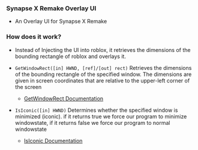 ### Synapse X Remake Overlay UI
- An Overlay UI for Synapse X Remake

### How does it work?
- Instead of Injecting the UI into roblox, it retrieves the dimensions of the bounding rectangle of roblox and overlays it.

- ``GetWindowRect([in] HWND, [ref]/[out] rect)`` Retrieves the dimensions of the bounding rectangle of the specified window. The dimensions are given in screen coordinates that are relative to the upper-left corner of the screen
     - [GetWindowRect Documentation](https://learn.microsoft.com/en-us/windows/win32/api/winuser/nf-winuser-getwindowrect)

- ``IsIconic([in] HWND)`` Determines whether the specified window is minimized (iconic). if it returns true we force our program to minimize windowstate, if it returns false we force our program to normal windowstate
     - [IsIconic Documentation](https://learn.microsoft.com/en-us/windows/win32/api/winuser/nf-winuser-isiconic)
